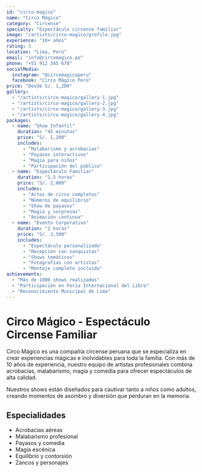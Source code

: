 ```yaml
---
id: "circo-magico"
name: "Circo Mágico"
category: "Circense"
specialty: "Espectáculo circense familiar"
image: "/artists/circo-magico/profile.jpg"
experience: "10+ años"
rating: 5
location: "Lima, Perú"
email: "info@circomagico.pe"
phone: "+51 912 345 678"
socialMedia:
  instagram: "@circomagicoperu"
  facebook: "Circo Mágico Perú"
price: "Desde S/. 1,200"
gallery:
  - "/artists/circo-magico/gallery-1.jpg"
  - "/artists/circo-magico/gallery-2.jpg"
  - "/artists/circo-magico/gallery-3.jpg"
  - "/artists/circo-magico/gallery-4.jpg"
packages:
  - name: "Show Infantil"
    duration: "45 minutos"
    price: "S/. 1,200"
    includes:
      - "Malabarismo y acrobacias"
      - "Payasos interactivos"
      - "Magia para niños"
      - "Participación del público"
  - name: "Espectáculo Familiar"
    duration: "1.5 horas"
    price: "S/. 2,000"
    includes:
      - "Actos de circo completos"
      - "Números de equilibrio"
      - "Show de payasos"
      - "Magia y sorpresas"
      - "Animación continua"
  - name: "Evento Corporativo"
    duration: "2 horas"
    price: "S/. 3,500"
    includes:
      - "Espectáculo personalizado"
      - "Recepción con zanquistas"
      - "Shows temáticos"
      - "Fotografías con artistas"
      - "Montaje completo incluido"
achievements:
  - "Más de 1000 shows realizados"
  - "Participación en Feria Internacional del Libro"
  - "Reconocimiento Municipal de Lima"
---
```


# Circo Mágico - Espectáculo Circense Familiar

Circo Mágico es una compañía circense peruana que se especializa en crear experiencias mágicas e inolvidables para toda la familia. Con más de 10 años de experiencia, nuestro equipo de artistas profesionales combina acrobacias, malabarismo, magia y comedia para ofrecer espectáculos de alta calidad.

Nuestros shows están diseñados para cautivar tanto a niños como adultos, creando momentos de asombro y diversión que perduran en la memoria.

## Especialidades
- Acrobacias aéreas
- Malabarismo profesional
- Payasos y comedia
- Magia escénica
- Equilibrio y contorsión
- Zancos y personajes

